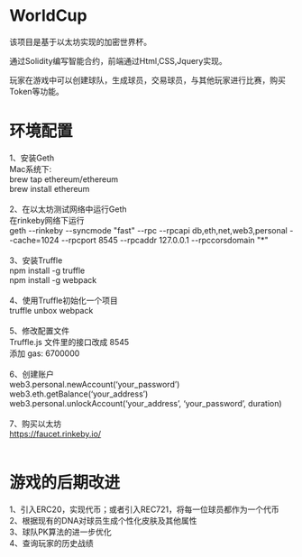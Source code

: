 # WorldCup

该项目是基于以太坊实现的加密世界杯。

通过Solidity编写智能合约，前端通过Html,CSS,Jquery实现。

玩家在游戏中可以创建球队，生成球员，交易球员，与其他玩家进行比赛，购买Token等功能。


# 环境配置
1、安装Geth<br>
    Mac系统下:<br>
    brew tap ethereum/ethereum<br>
    brew install ethereum<br><br>
2、在以太坊测试网络中运行Geth<br>
    在rinkeby网络下运行<br>
    geth --rinkeby --syncmode "fast" --rpc --rpcapi db,eth,net,web3,personal --cache=1024 --rpcport 8545 --rpcaddr 127.0.0.1 --rpccorsdomain "*"<br><br>
3、安装Truffle<br>
    npm install -g truffle<br>
    npm install -g webpack<br><br>
4、使用Truffle初始化一个项目<br>
    truffle unbox webpack<br><br>
5、修改配置文件<br>
    Truffle.js 文件里的接口改成 8545<br>
    添加   gas: 6700000<br><br>
6、创建账户<br>
    web3.personal.newAccount(‘your_password’)<br>
    web3.eth.getBalance(‘your_address’)<br>
    web3.personal.unlockAccount(‘your_address’, ‘your_password’, duration)<br><br>
7、购买以太坊<br>
    https://faucet.rinkeby.io/<br><br>



# 游戏的后期改进
1、引入ERC20，实现代币；或者引入REC721，将每一位球员都作为一个代币<br>
2、根据现有的DNA对球员生成个性化皮肤及其他属性<br>
3、球队PK算法的进一步优化<br>
4、查询玩家的历史战绩<br>
